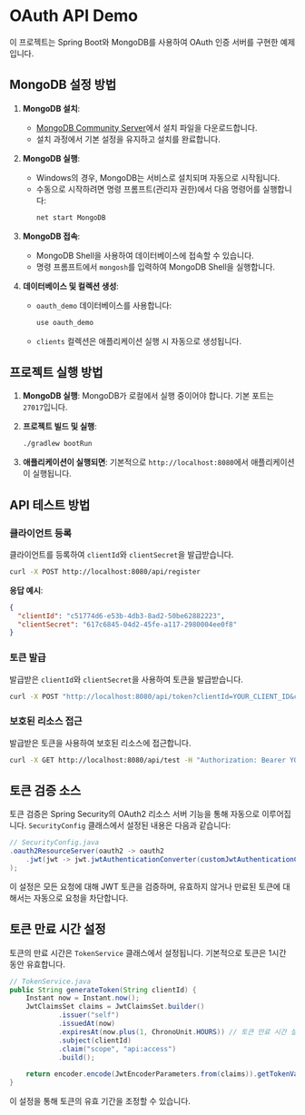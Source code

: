# OAuth API Demo

이 프로젝트는 Spring Boot와 MongoDB를 사용하여 OAuth 인증 서버를 구현한 예제입니다.

## MongoDB 설정 방법

1. **MongoDB 설치**:
   - [MongoDB Community Server](https://www.mongodb.com/try/download/community)에서 설치 파일을 다운로드합니다.
   - 설치 과정에서 기본 설정을 유지하고 설치를 완료합니다.

2. **MongoDB 실행**:
   - Windows의 경우, MongoDB는 서비스로 설치되며 자동으로 시작됩니다.
   - 수동으로 시작하려면 명령 프롬프트(관리자 권한)에서 다음 명령어를 실행합니다:
     ```bash
     net start MongoDB
     ```

3. **MongoDB 접속**:
   - MongoDB Shell을 사용하여 데이터베이스에 접속할 수 있습니다.
   - 명령 프롬프트에서 `mongosh`를 입력하여 MongoDB Shell을 실행합니다.

4. **데이터베이스 및 컬렉션 생성**:
   - `oauth_demo` 데이터베이스를 사용합니다:
     ```javascript
     use oauth_demo
     ```
   - `clients` 컬렉션은 애플리케이션 실행 시 자동으로 생성됩니다.

## 프로젝트 실행 방법

1. **MongoDB 실행**: MongoDB가 로컬에서 실행 중이어야 합니다. 기본 포트는 `27017`입니다.

2. **프로젝트 빌드 및 실행**:
   ```bash
   ./gradlew bootRun
   ```

3. **애플리케이션이 실행되면**: 기본적으로 `http://localhost:8080`에서 애플리케이션이 실행됩니다.

## API 테스트 방법

### 클라이언트 등록

클라이언트를 등록하여 `clientId`와 `clientSecret`을 발급받습니다.

```bash
curl -X POST http://localhost:8080/api/register
```

**응답 예시**:
```json
{
  "clientId": "c51774d6-e53b-4db3-8ad2-50be62882223",
  "clientSecret": "617c6845-04d2-45fe-a117-2980004ee0f8"
}
```

### 토큰 발급

발급받은 `clientId`와 `clientSecret`을 사용하여 토큰을 발급받습니다.

```bash
curl -X POST "http://localhost:8080/api/token?clientId=YOUR_CLIENT_ID&clientSecret=YOUR_CLIENT_SECRET"
```

### 보호된 리소스 접근

발급받은 토큰을 사용하여 보호된 리소스에 접근합니다.

```bash
curl -X GET http://localhost:8080/api/test -H "Authorization: Bearer YOUR_ACCESS_TOKEN"
```

## 토큰 검증 소스

토큰 검증은 Spring Security의 OAuth2 리소스 서버 기능을 통해 자동으로 이루어집니다. `SecurityConfig` 클래스에서 설정된 내용은 다음과 같습니다:

```java
// SecurityConfig.java
.oauth2ResourceServer(oauth2 -> oauth2
    .jwt(jwt -> jwt.jwtAuthenticationConverter(customJwtAuthenticationConverter()))
);
```

이 설정은 모든 요청에 대해 JWT 토큰을 검증하며, 유효하지 않거나 만료된 토큰에 대해서는 자동으로 요청을 차단합니다.

## 토큰 만료 시간 설정

토큰의 만료 시간은 `TokenService` 클래스에서 설정됩니다. 기본적으로 토큰은 1시간 동안 유효합니다.

```java
// TokenService.java
public String generateToken(String clientId) {
    Instant now = Instant.now();
    JwtClaimsSet claims = JwtClaimsSet.builder()
            .issuer("self")
            .issuedAt(now)
            .expiresAt(now.plus(1, ChronoUnit.HOURS)) // 토큰 만료 시간 설정
            .subject(clientId)
            .claim("scope", "api:access")
            .build();
    
    return encoder.encode(JwtEncoderParameters.from(claims)).getTokenValue();
}
```

이 설정을 통해 토큰의 유효 기간을 조정할 수 있습니다. 